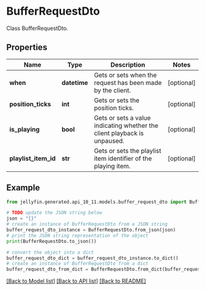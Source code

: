 # BufferRequestDto

Class BufferRequestDto.

## Properties

Name | Type | Description | Notes
------------ | ------------- | ------------- | -------------
**when** | **datetime** | Gets or sets when the request has been made by the client. | [optional] 
**position_ticks** | **int** | Gets or sets the position ticks. | [optional] 
**is_playing** | **bool** | Gets or sets a value indicating whether the client playback is unpaused. | [optional] 
**playlist_item_id** | **str** | Gets or sets the playlist item identifier of the playing item. | [optional] 

## Example

```python
from jellyfin.generated.api_10_11.models.buffer_request_dto import BufferRequestDto

# TODO update the JSON string below
json = "{}"
# create an instance of BufferRequestDto from a JSON string
buffer_request_dto_instance = BufferRequestDto.from_json(json)
# print the JSON string representation of the object
print(BufferRequestDto.to_json())

# convert the object into a dict
buffer_request_dto_dict = buffer_request_dto_instance.to_dict()
# create an instance of BufferRequestDto from a dict
buffer_request_dto_from_dict = BufferRequestDto.from_dict(buffer_request_dto_dict)
```
[[Back to Model list]](../README.md#documentation-for-models) [[Back to API list]](../README.md#documentation-for-api-endpoints) [[Back to README]](../README.md)


